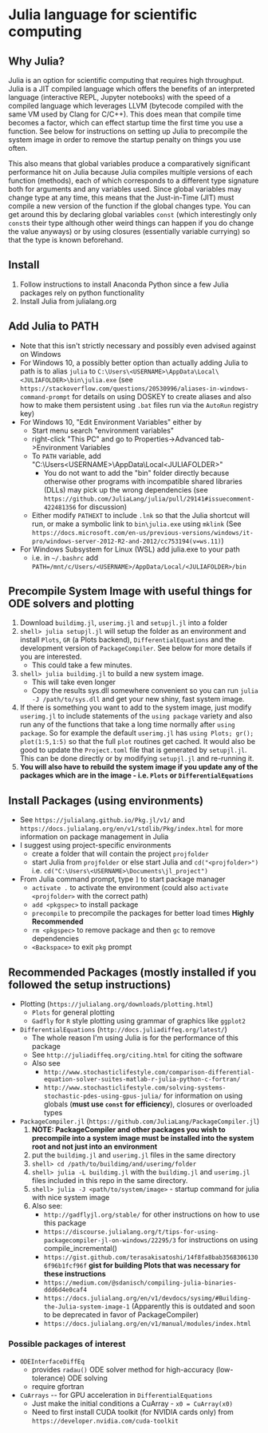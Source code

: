 # Julia language for scientific computing

## Why Julia?
Julia is an option for scientific computing that requires high throughput. Julia is a JIT compiled language which offers the benefits of an interpreted language (interactive REPL, Jupyter notebooks) with the speed of a compiled language which leverages LLVM (bytecode compiled with the same VM used by Clang for C/C++). This does mean that compile time becomes a factor, which can effect startup time the first time you use a function. See below for instructions on setting up Julia to precompile the system image in order to remove the startup penalty on things you use often.

This also means that global variables produce a comparatively significant performance hit on Julia because Julia compiles multiple versions of each function (methods), each of which corresponds to a different type signature both for arguments and any variables used. Since global variables may change type at any time, this means that the Just-in-Time (JIT) must compile a new version of the function if the global changes type. You can get around this by declaring global variables `const` (which interestingly only `const`s their type although other weird things can happen if you do change the value anyways) or by using closures (essentially variable currying) so that the type is known beforehand.

## Install
1. Follow instructions to install Anaconda Python since a few Julia packages rely on python functionality
2. Install Julia from julialang.org

## Add Julia to PATH
- Note that this isn't strictly necessary and possibly even advised against on Windows
- For Windows 10, a possibly better option than actually adding Julia to path is to alias `julia` to `C:\Users\<USERNAME>\AppData\Local\<JULIAFOLDER>\bin\julia.exe` (see `https://stackoverflow.com/questions/20530996/aliases-in-windows-command-prompt` for details on using DOSKEY to create aliases and also how to make them persistent using `.bat` files run via the `AutoRun` registry key)
- For Windows 10, "Edit Environment Variables" either by
    - Start menu search "environment variables"
    - right-click "This PC" and go to Properties->Advanced tab->Environment Variables
    - To `PATH` variable, add "C:\Users\<USERNAME>\AppData\Local\<JULIAFOLDER>"
        - You do not want to add the "bin" folder directly because otherwise other programs with incompatible shared libraries (DLLs) may pick up the wrong dependencies (see `https://github.com/JuliaLang/julia/pull/29141#issuecomment-422481356` for discussion)
    - Either modify `PATHEXT` to include `.lnk` so that the Julia shortcut will run, or make a symbolic link to `bin\julia.exe` using `mklink` (See `https://docs.microsoft.com/en-us/previous-versions/windows/it-pro/windows-server-2012-R2-and-2012/cc753194(v=ws.11)`)
- For Windows Subsystem for Linux (WSL) add julia.exe to your path
    - i.e. in `~/.bashrc` add `PATH=/mnt/c/Users/<USERNAME>/AppData/Local/<JULIAFOLDER>/bin`

## Precompile System Image with useful things for ODE solvers and plotting
1. Download `buildimg.jl`, `userimg.jl` and `setupjl.jl` into a folder
2. `shell> julia setupjl.jl` will setup the folder as an environment and install `Plots`, `GR` (a Plots backend), `DifferentialEquations` and the development version of `PackageCompiler`. See below for more details if you are interested.
    - This could take a few minutes.
3. `shell> julia buildimg.jl` to build a new system image.
    - This will take even longer
    - Copy the results sys.dll somewhere convenient so you can run `julia -J /path/to/sys.dll` and get your new shiny, fast system image.
4. If there is something you want to add to the system image, just modify `userimg.jl` to include statements of the `using package` variety and also run any of the functions that take a long time normally after `using package`. So for example the default `userimg.jl` has `using Plots; gr(); plot(1:5,1:5)` so that the full `plot` routines get cached. It would also be good to update the `Project.toml` file that is generated by `setupjl.jl`. This can be done directly or by modifying `setupjl.jl` and re-running it.
5. **You will also have to rebuild the system image if you update any of the packages which are in the image - i.e. `Plots` or `DifferentialEquations`**

## Install Packages (using environments)
- See `https://julialang.github.io/Pkg.jl/v1/` and `https://docs.julialang.org/en/v1/stdlib/Pkg/index.html` for more information on package management in Julia
- I suggest using project-specific environments
    - create a folder that will contain the project `projfolder`
    - start Julia from `projfolder` or else start Julia and `cd("<projfolder>")` i.e. `cd("C:\Users\<USERNAME>\Documents\jl_project")`
- From Julia command prompt, type `]` to start package manager
    - `activate .` to activate the environment (could also `activate <projfolder>` with the correct path)
    - `add <pkgspec>` to install package
    - `precompile` to precompile the packages for better load times **Highly Recommended**
    - `rm <pkgspec>` to remove package and then `gc` to remove dependencies
    - `<Backspace>` to exit `pkg` prompt

## Recommended Packages (mostly installed if you followed the setup instructions)
- Plotting (`https://julialang.org/downloads/plotting.html`)
    - `Plots` for general plotting
    - `Gadfly` for `R` style plotting using grammar of graphics like `ggplot2`
- `DifferentialEquations` (`http://docs.juliadiffeq.org/latest/`)
    - The whole reason I'm using Julia is for the performance of this package
    - See `http://juliadiffeq.org/citing.html` for citing the software
    - Also see
        - `http://www.stochasticlifestyle.com/comparison-differential-equation-solver-suites-matlab-r-julia-python-c-fortran/`
        - `http://www.stochasticlifestyle.com/solving-systems-stochastic-pdes-using-gpus-julia/` for information on using globals (**must use `const` for efficiency**), closures or overloaded types
- `PackageCompiler.jl` (`https://github.com/JuliaLang/PackageCompiler.jl`)
    1. **NOTE: PackageCompiler and other packages you wish to precompile into a system image must be installed into the system root and not just into an environment**
    2. put the `buildimg.jl` and `userimg.jl` files in the same directory
    3. `shell> cd /path/to/buildimg/and/userimg/folder`
    4. `shell> julia -L buildimg.jl` with the `buildimg.jl` and `userimg.jl` files included in this repo in the same directory.
    5. `shell> julia -J <path/to/system/image>` - startup command for julia with nice system image
    6. Also see:
        - `http://gadflyjl.org/stable/` for other instructions on how to use this package
        - `https://discourse.julialang.org/t/tips-for-using-packagecompiler-jl-on-windows/22295/3` for instructions on using compile_incremental()
        - `https://gist.github.com/terasakisatoshi/14f8fa8bab35683061306f96b1fcf96f` **gist for building Plots that was necessary for these instructions**
        - `https://medium.com/@sdanisch/compiling-julia-binaries-ddd6d4e0caf4`
        - `https://docs.julialang.org/en/v1/devdocs/sysimg/#Building-the-Julia-system-image-1` (Apparently this is outdated and soon to be deprecated in favor of PackageCompiler)
        - `https://docs.julialang.org/en/v1/manual/modules/index.html`
        

### Possible packages of interest
- `ODEInterfaceDiffEq`
    - provides `radau()` ODE solver method for high-accuracy (low-tolerance) ODE solving
    - require gfortran
- `CuArrays` -- for GPU acceleration in `DifferentialEquations`
    - Just make the initial conditions a CuArray - `x0 = CuArray(x0)`
    - Need to first install CUDA toolkit (for NVIDIA cards only) from `https://developer.nvidia.com/cuda-toolkit`
